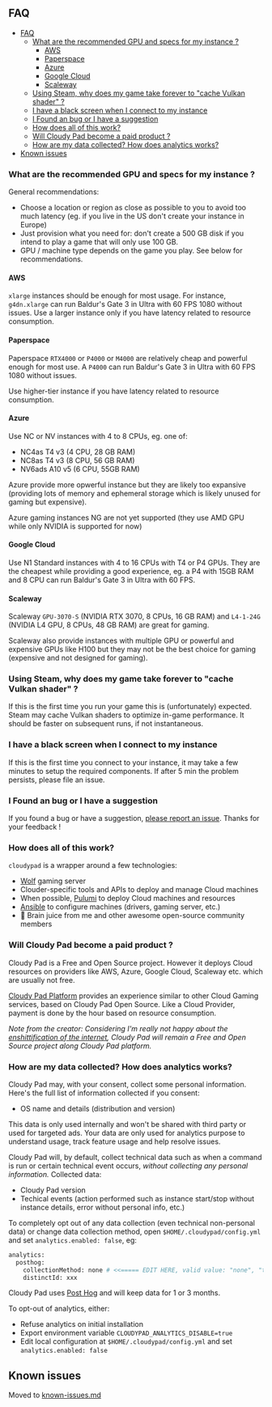 ## FAQ

- [FAQ](#faq)
  - [What are the recommended GPU and specs for my instance ?](#what-are-the-recommended-gpu-and-specs-for-my-instance-)
    - [AWS](#aws)
    - [Paperspace](#paperspace)
    - [Azure](#azure)
    - [Google Cloud](#google-cloud)
    - [Scaleway](#scaleway)
  - [Using Steam, why does my game take forever to "cache Vulkan shader" ?](#using-steam-why-does-my-game-take-forever-to-cache-vulkan-shader-)
  - [I have a black screen when I connect to my instance](#i-have-a-black-screen-when-i-connect-to-my-instance)
  - [I Found an bug or I have a suggestion](#i-found-an-bug-or-i-have-a-suggestion)
  - [How does all of this work?](#how-does-all-of-this-work)
  - [Will Cloudy Pad become a paid product ?](#will-cloudy-pad-become-a-paid-product-)
  - [How are my data collected? How does analytics works?](#how-are-my-data-collected-how-does-analytics-works)
- [Known issues](#known-issues)

### What are the recommended GPU and specs for my instance ?

General recommendations:
- Choose a location or region as close as possible to you to avoid too much latency (eg. if you live in the US don't create your instance in Europe)
- Just provision what you need for: don't create a 500 GB disk if you intend to play a game that will only use 100 GB. 
- GPU / machine type depends on the game you play. See below for recommendations.

#### AWS

`xlarge` instances should be enough for most usage. For instance, `g4dn.xlarge` can run Baldur's Gate 3 in Ultra with 60 FPS 1080 without issues. Use a larger instance only if you have latency related to resource consumption. 

#### Paperspace

Paperspace `RTX4000` or `P4000` or `M4000` are relatively cheap and powerful enough for most use. A `P4000` can run Baldur's Gate 3 in Ultra with 60 FPS 1080 without issues.

Use higher-tier instance if you have latency related to resource consumption.

#### Azure

Use NC or NV instances with 4 to 8 CPUs, eg. one of:

- NC4as T4 v3 (4 CPU, 28 GB RAM)
- NC8as T4 v3 (8 CPU, 56 GB RAM)
- NV6ads A10 v5 (6 CPU, 55GB RAM)

Azure provide more opwerful instance but they are likely too expansive (providing lots of memory and ephemeral storage which is likely unused for gaming but expensive).

Azure gaming instances NG are not yet supported (they use AMD GPU while only NVIDIA is supported for now)

#### Google Cloud

Use N1 Standard instances with 4 to 16 CPUs with T4 or P4 GPUs. They are the cheapest while providing a good experience, eg. a P4 with 15GB RAM and 8 CPU can run Baldur's Gate 3 in Ultra with 60 FPS.

#### Scaleway

Scaleway  `GPU-3070-S` (NVIDIA RTX 3070, 8 CPUs, 16 GB RAM) and `L4-1-24G` (NVIDIA L4 GPU, 8 CPUs, 48 GB RAM) are great for gaming. 

Scaleway also provide instances with multiple GPU or powerful and expensive GPUs like H100 but they may not be the best choice for gaming (expensive and not designed for gaming).

### Using Steam, why does my game take forever to "cache Vulkan shader" ?

If this is the first time you run your game this is (unfortunately) expected. Steam may cache Vulkan shaders to optimize in-game performance. It should be faster on subsequent runs, if not instantaneous. 

### I have a black screen when I connect to my instance

If this is the first time you connect to your instance, it may take a few minutes to setup the required components. If after 5 min the problem persists, please file an issue. 

### I Found an bug or I have a suggestion

If you found a bug or have a suggestion, [please report an issue](https://github.com/ap0ught/cloudypad/issues). Thanks for your feedback !

### How does all of this work?

`cloudypad` is a wrapper around a few technologies:

- [Wolf](https://games-on-whales.github.io/wolf/stable/) gaming server
- Clouder-specific tools and APIs to deploy and manage Cloud machines
- When possible, [Pulumi](https://www.pulumi.com/) to deploy Cloud machines and resources
- [Ansible](https://www.ansible.com/) to configure machines (drivers, gaming server, etc.)
- 🧠 Brain juice from me and other awesome open-source community members

### Will Cloudy Pad become a paid product ?

Cloudy Pad is a Free and Open Source project. However it deploys Cloud resources on providers like AWS, Azure, Google Cloud, Scaleway etc. which are usually not free.

[Cloudy Pad Platform](https://app.cloudypad.gg) provides an experience similar to other Cloud Gaming services, based on Cloudy Pad Open Source. Like a Cloud Provider, payment is done by the hour based on resource consumption.

_Note from the creator: Considering I'm really not happy about the [enshittification of the internet](https://en.wikipedia.org/wiki/Enshittification), Cloudy Pad will remain a Free and Open Source project along Cloudy Pad platform._

### How are my data collected? How does analytics works?

Cloudy Pad may, with your consent, collect some personal information. Here's the full list of information collected if you consent:
- OS name and details (distribution and version)

This data is only used internally and won't be shared with third party or used for targeted ads. Your data are only used for analytics purpose to understand usage, track feature usage and help resolve issues.

Cloudy Pad will, by default, collect technical data such as when a command is run or certain technical event occurs, _without collecting any personal information._ Collected data:
- Cloudy Pad version
- Techical events (action performed such as instance start/stop without instance details, error without personal info, etc.)

To completely opt out of any data collection (even technical non-personal data) or change data collection method, open `$HOME/.cloudypad/config.yml` and set `analytics.enabled: false`, eg:

```sh
analytics:
  posthog:
    collectionMethod: none # <<===== EDIT HERE, valid value: "none", "technical", "all"
    distinctId: xxx
```

Cloudy Pad uses [Post Hog](https://posthog.com) and will keep data for 1 or 3 months. 

To opt-out of analytics, either:
- Refuse analytics on initial installation
- Export environment variable `CLOUDYPAD_ANALYTICS_DISABLE=true`
- Edit local configuration at `$HOME/.cloudypad/config.yml` and set `analytics.enabled: false`

## Known issues

Moved to [known-issues.md](known-issues.md)